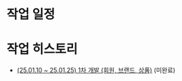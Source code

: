 # 작업 일정

# 작업 히스토리
- [(25.01.10 ~ 25.01.25) 1차 개발 (회원, 브랜드, 상품)](./work-history/2025_01_10.md) (미완료)
